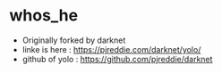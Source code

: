 # whos_he
- Originally forked by darknet
- linke is here : https://pjreddie.com/darknet/yolo/
- github of yolo : https://github.com/pjreddie/darknet
